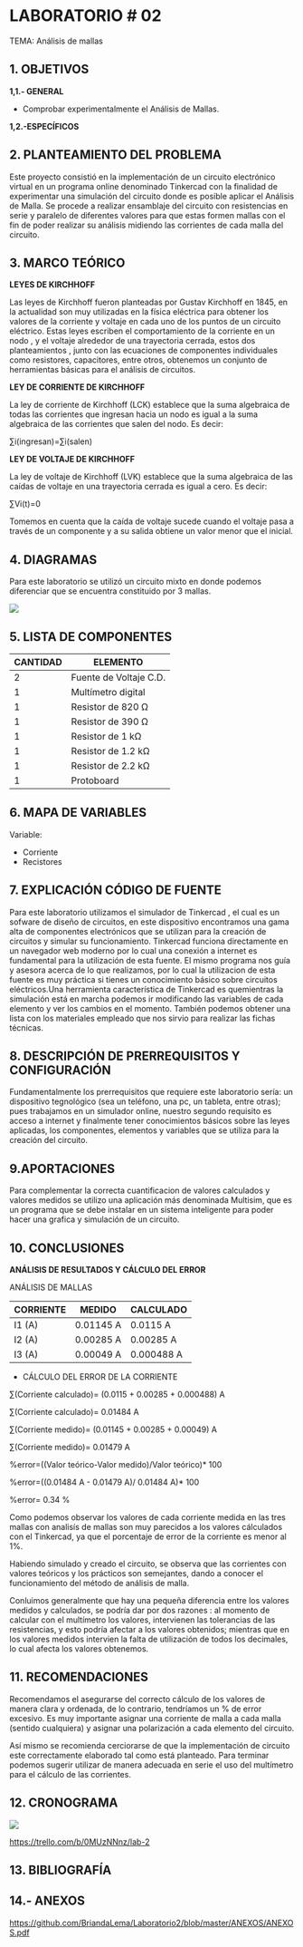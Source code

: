 # LABORATORIO # 02

TEMA: Análisis de mallas 
## 1. OBJETIVOS

**1,1.- GENERAL** 

* Comprobar experimentalmente el Análisis de Mallas. 

**1,2.-ESPECÍFICOS**


## 2. PLANTEAMIENTO DEL PROBLEMA

Este proyecto consistió en la implementación de un circuito electrónico virtual en un programa online denominado Tinkercad con la finalidad de experimentar una simulación del circuito donde es posible aplicar el Análisis de Malla. Se procede a realizar ensamblaje   del circuito con resistencias en serie y paralelo de diferentes valores para que estas formen mallas con el fin de poder realizar su análisis midiendo las corrientes de cada malla del circuito.


## 3. MARCO TEÓRICO 

**LEYES DE KIRCHHOFF**

Las leyes de Kirchhoff fueron planteadas por Gustav Kirchhoff en 1845, en la actualidad son muy utilizadas en la física eléctrica para obtener los valores de la corriente y voltaje en cada uno de los puntos de un circuito eléctrico.
Estas leyes escriben el comportamiento de la corriente en un nodo , y el voltaje alrededor de una trayectoria cerrada, estos dos planteamientos , junto con las ecuaciones de componentes individuales como resistores, capacitores, entre otros, obtenemos un conjunto de herramientas básicas para el análisis de circuitos.

**LEY DE CORRIENTE DE KIRCHHOFF** 

La ley de corriente de Kirchhoff (LCK) establece que la suma algebraica de todas las corrientes que ingresan hacia un nodo es igual a la suma algebraica de las corrientes que salen del nodo. Es decir: 

∑i(ingresan)=∑i(salen)

**LEY DE VOLTAJE DE KIRCHHOFF**

La ley de voltaje de Kirchhoff (LVK) establece que la suma algebraica de las caídas de voltaje en una trayectoria cerrada es igual a cero. Es decir: 

∑Vi(t)=0

Tomemos en cuenta que la caída de voltaje sucede cuando el voltaje pasa a través de un componente y a su salida obtiene un valor menor que el inicial.


## 4. DIAGRAMAS

Para este laboratorio se utilizó un circuito mixto en donde podemos diferenciar que se encuentra constituido por 3 mallas.

![](https://github.com/BriandaLema/Laboratorio2/blob/master/img/Circuito%20lab%202%20(2).png)

## 5. LISTA DE COMPONENTES

| CANTIDAD| ELEMENTO |
| ------- | -------------|
| 2       | Fuente de Voltaje C.D.  |
| 1       | Multímetro digital  |
| 1       | Resistor de 820 Ω   |
| 1       | Resistor de 390 Ω   |
| 1       | Resistor de 1 kΩ  |
| 1       | Resistor de 1.2 kΩ|
| 1       | Resistor de 2.2 kΩ|
| 1       | Protoboard                    |

## 6. MAPA DE VARIABLES 

Variable: 
* Corriente 
* Recistores

## 7. EXPLICACIÓN CÓDIGO DE FUENTE

Para este laboratorio utilizamos el simulador de Tinkercad , el cual es un sofware de diseño de circuitos, en este dispositivo encontramos una gama alta de componentes electrónicos que se utilizan para la creación de circuitos y simular su funcionamiento.
Tinkercad funciona directamente en un navegador web moderno por lo cual una conexión a internet es fundamental para la utilización de esta fuente. 
El mismo programa nos guía y asesora acerca de lo que realizamos, por lo cual la utilizacion de esta fuente es muy práctica si tienes un conocimiento básico sobre circuitos eléctricos.Una herramienta característica de Tinkercad es quemientras la simulación está en marcha podemos ir modificando las variables de cada elemento y ver los cambios en el momento. También podemos obtener una lista con los materiales empleado  que nos sirvio para realizar las fichas técnicas.



## 8. DESCRIPCIÓN DE PRERREQUISITOS Y CONFIGURACIÓN

Fundamentalmente los prerrequisitos que requiere este laboratorio sería: un dispositivo tegnológico (sea un teléfono, una pc, un tableta, entre otras); pues trabajamos en un simulador online, nuestro segundo requisito es acceso a internet y finalmente tener conocimientos básicos sobre las leyes aplicadas, los componentes, elementos y variables que se utiliza para la creación del circuito.


## 9.APORTACIONES

Para complementar la correcta cuantificacion de valores calculados y valores medidos se utilizo una aplicación más denominada Multisim, que es un programa que se debe instalar en un sistema inteligente para poder hacer una grafica y simulación de un circuito.

## 10. CONCLUSIONES

**ANÁLISIS DE RESULTADOS Y CÁLCULO DEL ERROR**

ANÁLISIS DE MALLAS 

| CORRIENTE | MEDIDO | CALCULADO  |
|----------|------|-------|
| I1 (A) | 0.01145 A | 0.0115 A|
| I2 (A) | 0.00285 A| 0.00285 A|
| I3 (A) | 0.00049 A | 0.000488 A |



- CÁLCULO DEL ERROR DE LA CORRIENTE

∑(Corriente calculado)= (0.0115 + 0.00285 + 0.000488) A

∑(Corriente calculado)=  0.01484 A

∑(Corriente medido)= (0.01145 + 0.00285 + 0.00049) A

∑(Corriente medido)= 0.01479 A 

%error=((Valor teórico-Valor medido)/Valor teórico)* 100

%error=((0.01484 A - 0.01479 A)/ 0.01484 A)* 100

%error= 0.34 % 

Como podemos observar los valores de cada corriente medida en las tres mallas con analisís de mallas son muy parecidos a los valores cálculados con el Tinkercad, ya que el porcentaje de error de la corriente es menor al 1%.

Habiendo simulado y creado el circuito, se observa que las corrientes con valores teóricos y los prácticos son semejantes, dando a conocer el funcionamiento del método de análisis de malla.

Conluimos generalmente que hay una pequeña diferencia entre los valores medidos y calculados, se podría dar por dos razones : al momento de calcular con el multímetro los valores, intervienen las tolerancias de las resistencias, y esto podría afectar a los valores obtenidos; mientras que en los valores medidos intervien la falta de utilización de todos los decimales,  lo cual afecta los valores obtenemos. 



## 11. RECOMENDACIONES

Recomendamos el asegurarse del correcto cálculo de los valores de manera clara y ordenada, de lo contrario, tendríamos un % de error excesivo. Es muy importante asignar una corriente de malla a cada malla (sentido cualquiera) y asignar una polarización a cada elemento del circuito.

Así mismo se recomienda cerciorarse de que la implementación de circuito este correctamente elaborado tal como está planteado.
Para terminar podemos sugerir utilizar de manera adecuada en serie el uso del multímetro para el cálculo de las corrientes.


## 12. CRONOGRAMA

![](https://github.com/BriandaLema/Laboratorio2/blob/master/img/Cronograma%20(2).png)

https://trello.com/b/0MUzNNnz/lab-2

## 13. BIBLIOGRAFÍA



## 14.- ANEXOS
https://github.com/BriandaLema/Laboratorio2/blob/master/ANEXOS/ANEXOS.pdf






